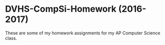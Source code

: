 # DVHS-CompSi-Homework (2016-2017)
These are some of my homework assignments for my AP Computer Science class.

